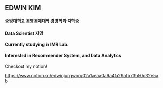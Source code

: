 ## EDWIN KIM
#### 중앙대학교 경영경제대학 경영학과 재학중
#### Data Scientist 지망
#### Currently studying in IMR Lab.
#### Interested in Recommender System, and Data Analytics


Checkout my notion!

https://www.notion.so/edwinjungwoo/02a1aeaa0a9a4fa29afb73b50c32e5ab
